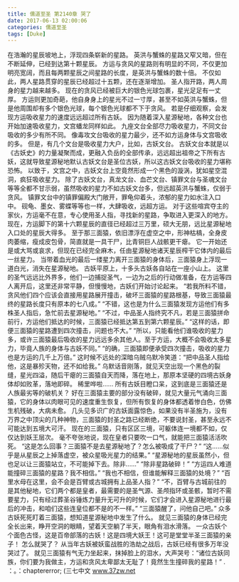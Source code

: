 ```yaml
---
title: 儒道至圣 第2140章 哭了
date: 2017-06-13 02:00:06
categories: 儒道至圣
tags: [Duke]
---
```


在浩瀚的星辰坡地上，浮现四条崭新的星路。
英洪与蟹蛛的星路又窄又暗，但在不断延伸，已经到达第十颗星辰。
方运与贪风的星路则有明显的不同，不仅更加明亮宽阔，而且每两颗星辰之间星路的长度，是英洪与蟹蛛的数十倍。
不仅如此，两人星路贯穿的星辰已经超过十五颗，还在逐渐增加。
圣人指开路，两人周身的星力越来越多。
现在的贪风已经被巨大的银色光球包裹，星光足足有一丈厚。
方运则更加奇葩，他自身身上的星光不过一寸厚，甚至不如英洪与蟹蛛，但是他周围却有多个银色光球，每个银色光球都不下于贪风。
若是仔细观察，会发现方运吸收星力的速度远远超过所有古妖。
因为随着深入星源秘地，各种文台也开始加速吸收星力，文宫蟠龙同样如此。
九座文台全部尽力吸收星力，不同文台吸收的多少有所不同。
像毒攻文台吸收的星力最少，还不如方运身体与文宫吸收的多。
但是，有几个文台是吸收星力大户，比如，古妖文台。
古妖文台本就是以《古妖史》的力量凝聚而成，更融入负岳的全部传承，远远超出祖帝之下所有古妖，这就导致星源秘地默认古妖文台是圣位古妖，所以这古妖文台吸收的星力堪称恐怖。
以致于，文宫之中，古妖文台上空竟然形成一个黑色的漩涡，犹如星空混洞，疯狂吸收星力。
除了古妖文台，真龙文台、血芒文台、镇罪文台与圣魂文台等等全都不甘示弱，虽然吸收的星力不如古妖文台多，但远超英洪与蟹蛛，仅弱于贪风。
镇罪文台中的镇罪偏殿大门敞开，罪龟仰着头，浓郁的星力如水注入口中。
砚龟、墨女、雾蝶等等也一样，大肆吸收，远超方运。
对于这些喧宾夺主的家伙，方运毫不在意，专心使用圣人指，寻找新的星路，争取进入更深入的地方。
现在，方运脚下的第十六颗星辰的直径已经超过三万里，硕大无朋，远比星源秘地入口处的星辰大得多。
至于那三面猿，依旧漂浮在虚空之中，形神枯槁，全身皮肉萎缩，瘦成皮包骨，简直就是一具干尸，比青铜巨人战骸更干瘪。
它一开始还是或大骂或哀求，但现在已经完全麻木，任由星源秘地诸天星辰榨干它体内的最后一丝星力。
当带着血光的最后一缕星力离开三面猿的身体后，三面猿身上浮现一道白光，消失在星源秘地。
古妖平原上，十多头古妖各自站在一座小山上。
这里的圣气远远比外界多，他们一边捕捉圣气，一边为之后的行动做准备，在方运等四人离开后，这里还非常平静，但慢慢地，古妖们开始讨论起来。
“若我所料不错，贪风他们四个应该会直接用星路展开撞击，破坏三面猿的星路根基，导致三面猿最终的星路长度只有原本的七八成。”
“不错，这也是为什么三面猿发现方运他们有多株圣人指后，急忙前去星源秘地。”
“不过，中品圣人指终究不凡，若是三面猿拼命前行，方运他们抵达的时候，三面猿已经抵达第五到第六颗星辰。”
“这样的话，即便三面猿的星路遭到四次撞击，问题也不大。”
“所以，只能看他们谁吸收的星力多，或许三面猿最后吸收的星力远远多余其他人。至于方运，大概不会吸收太多星力，毕竟人族的身体与古妖不同。”
“的确，三面猿即便承受四次撞击，吸收的星力也是方运的几千上万倍。”
这时候不远处的深暗乌贼乌默冷笑道：“把中品圣人指给他，这是暴殄天物，还不如给我。”
乌默话音刚落，就见天空出现一个黑色的裂缝，星光四溢，随后干瘪的三面猿自天而降，落在地上，那原本坚硬的四境古妖身体却如败革，落地即碎。
稀里哗啦……
所有古妖目瞪口呆，这到底是三面猿还是人族最劣等的破机关？
好在三面猿主要的部分没有破碎，就见大量元气涌向三面猿，它的身体以肉眼可见的速度重生恢复，但所有恢复的身体都透着惨白色，仿佛生机残破，大病未愈。
几头见多识广的古妖面露惊色，如果没有半圣施为，没有万界之中顶尖的几种神物，三面猿的封圣之路已经断绝，不要说封圣，甚至永远不可能达到五境大可汗。
现在的三面猿，只有区区三境，可躯体连一境都不如，仅仅达到妖王层次。
毫不夸张地说，现在皇者只要吹一口气，就能把三面猿活活吹死。
“这是怎么回事？三面猿不是去星源秘地了？怎么被吸成了干尸？”
“这……似乎是从星辰之上掉落虚空，被众星吸光星力的结果。”
“星源秘地的星辰虽然小，但也足以让三面猿站立，不可能掉下去。除非……”
“除非星路破碎！”
“方运四人难道能撞碎三面猿的星路？我不相信。”
“我也不相信，但谁能解释三面猿的处境？”
“百里水母在这里，会不会是百臂或古城拥有上品圣人指？”
“不，百臂与古城前往的是其他秘地，它们两个都是皇者，最需要的是圣气源、圣颅指环或圣骸，暂时不需要星力，只有经过葬圣谷锤炼力量升无可升的时候，它们才会进入星源秘地进行最后的冲击，和咱们这些连皇位都不是的不一样。”
“三面猿醒了，问他自己吧。”
众多古妖死死盯着三面猿，想知道星源秘地中发生了什么。
就见三面猿的身体已经完全长出来，睁开空洞的眼睛，望着天空躺了半天，眼角有泪水滑落。
一众古妖个个面色古怪，这是百帝部落的古妖！这是四境大妖王！这可是堂堂半圣三面猿的亲子！
怎么就哭了？
从当年古妖被妖蛮战胜的浩劫之战后，古妖已经有很多万年没哭过了。
就见三面猿有气无力坐起来，抹掉脸上的泪水，大声哭号：“诸位古妖同族，你们要为我做主，方运和贪风太卑鄙太无耻了！竟然生生撞碎我的星路！”
.
：。：chaptererror;
(三七中文 www.37zw.net
